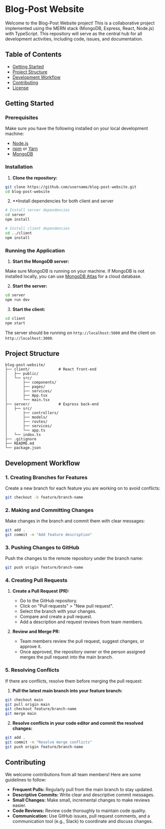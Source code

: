 # Blog-Post Website

Welcome to the Blog-Post Website project! This is a collaborative project implemented using the MERN stack (MongoDB, Express, React, Node.js) with TypeScript. This repository will serve as the central hub for all development activities, including code, issues, and documentation.

## Table of Contents

- [Getting Started](#getting-started)
- [Project Structure](#project-structure)
- [Development Workflow](#development-workflow)
- [Contributing](#contributing)
- [License](#license)

## Getting Started

### Prerequisites

Make sure you have the following installed on your local development machine:

- [Node.js](https://nodejs.org/)
- [npm](https://www.npmjs.com/) or [Yarn](https://yarnpkg.com/)
- [MongoDB](https://www.mongodb.com/)

### Installation

1. **Clone the repository:**

```sh
git clone https://github.com/username/blog-post-website.git
cd blog-post-website
```

2. \*\*Install dependencies for both client and server

```sh
# Install server dependencies
cd server
npm install

# Install client dependencies
cd ../client
npm install
```

### Running the Application

1. **Start the MongoDB server:**

Make sure MongoDB is running on your machine. If MongoDB is not installed locally, you can use [MongoDB Atlas](https://www.mongodb.com/cloud/atlas) for a cloud database.

2. **Start the server:**

```sh
cd server
npm run dev
```

3. **Start the client:**

```sh
cd client
npm start
```

The server should be running on `http://localhost:5000` and the client on `http://localhost:3000`.

## Project Structure

```plaintext
blog-post-website/
├── client/             # React front-end
│   ├── public/
│   └── src/
│       ├── components/
│       ├── pages/
│       ├── services/
│       ├── App.tsx
│       └── main.tsx
├── server/             # Express back-end
│   ├── src/
│       ├── controllers/
│       ├── models/
│       ├── routes/
│       ├── services/
│       └── app.ts
│   └── index.ts
├── .gitignore
├── README.md
└── package.json
```

## Development Workflow

### 1. Creating Branches for Features

Create a new branch for each feature you are working on to avoid conflicts:

```sh
git checkout -b feature/branch-name
```

### 2. Making and Committing Changes

Make changes in the branch and commit them with clear messages:

```sh
git add .
git commit -m "Add feature description"
```

### 3. Pushing Changes to GitHub

Push the changes to the remote repository under the branch name:

```sh
git push origin feature/branch-name
```

### 4. Creating Pull Requests

1. **Create a Pull Request (PR):**

   - Go to the GitHub repository.
   - Click on "Pull requests" > "New pull request".
   - Select the branch with your changes.
   - Compare and create a pull request.
   - Add a description and request reviews from team members.

2. **Review and Merge PR:**
   - Team members review the pull request, suggest changes, or approve it.
   - Once approved, the repository owner or the person assigned merges the pull request into the main branch.

### 5. Resolving Conflicts

If there are conflicts, resolve them before merging the pull request:

1. **Pull the latest main branch into your feature branch:**

```sh
git checkout main
git pull origin main
git checkout feature/branch-name
git merge main
```

2. **Resolve conflicts in your code editor and commit the resolved changes:**

```sh
git add .
git commit -m "Resolve merge conflicts"
git push origin feature/branch-name
```

## Contributing

We welcome contributions from all team members! Here are some guidelines to follow:

- **Frequent Pulls:** Regularly pull from the main branch to stay updated.
- **Descriptive Commits:** Write clear and descriptive commit messages.
- **Small Changes:** Make small, incremental changes to make reviews easier.
- **Code Reviews:** Review code thoroughly to maintain code quality.
- **Communication:** Use GitHub issues, pull request comments, and a communication tool (e.g., Slack) to coordinate and discuss changes.
